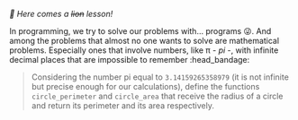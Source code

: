 _🦁 Here comes a <del>lion</del> lesson!_

In programming, we try to solve our problems with... programs :stuck_out_tongue_winking_eye:. And among the problems that almost no one wants to solve are mathematical problems. Especially ones that involve numbers, like π - _pi_ -, with infinite decimal places that are impossible to remember :head_bandage:

> Considering the number pi equal to `3.14159265358979` (it is not infinite but precise enough for our calculations), define the functions `circle_perimeter` and `circle_area` that receive the radius of a circle and return its perimeter and its area respectively.
